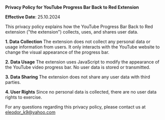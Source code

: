  
**Privacy Policy for YouTube Progress Bar Back to Red Extension**

**Effective Date**: 25.10.2024

This privacy policy explains how the YouTube Progress Bar Back to Red extension ("the extension") collects, uses, and shares user data.

**1. Data Collection**
The extension does not collect any personal data or usage information from users. It only interacts with the YouTube website to change the visual appearance of the progress bar.

**2. Data Usage**
The extension uses JavaScript to modify the appearance of the YouTube video progress bar. No user data is stored or transmitted.

**3. Data Sharing**
The extension does not share any user data with third parties.

**4. User Rights**
Since no personal data is collected, there are no user data rights to exercise.

For any questions regarding this privacy policy, please contact us at eleodor_k9@yahoo.com
